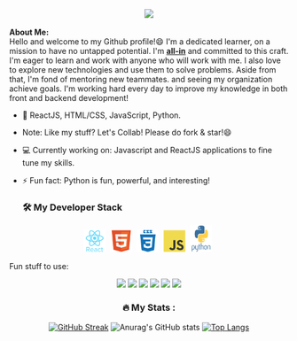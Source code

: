 <!-- <p align="center">
[<img src="https://github.com/Ranger-Jay/Ranger-Jay/jay-gh-bg.jpg" />](https://github.com/Ranger-Jay/Ranger-Jay/blob/main/jay-gh-bg.jpg)
</p align="center"> -->

<div align="center">
  <div id="badges">
    <a href="https://www.linkedin.com/in/jay-rietzke-68217525a/">
  <img src="https://img.shields.io/badge/LinkedIn-blue?logo=linkedin&logoColor=white&style=for-the-badge">
    </a>
  </div>
  </div>

<p><strong>About Me:</strong><br/>
Hello and welcome to my Github profile!😄&nbsp;I&#39;m a dedicated learner, on a mission to have no untapped potential. I&#39;m <strong><u>all-in</u></strong> and committed to this craft. I&#39;m eager to learn and work with anyone who will work with me. I also love to explore new technologies and use them to solve problems. Aside from that, I&#39;m fond of mentoring new teammates. and seeing my organization achieve goals. I&#39;m working hard every day to improve my knowledge in both front and backend development!</p>

- :telescope:  ReactJS, HTML/CSS, JavaScript, Python.
- <stong>Note:</strong> Like my stuff? Let's Collab! Please do fork & star!😄
- :computer: Currently working on: Javascript and ReactJS applications to fine tune my skills.
- :zap: Fun fact: Python is fun, powerful, and interesting!

  ### :hammer_and_wrench: My Developer Stack
<div align="center">
  <img src="https://github.com/devicons/devicon/blob/master/icons/react/react-original-wordmark.svg" title="React" alt="React" width="40" height="40"/>&nbsp;
  <img src="https://github.com/devicons/devicon/blob/master/icons/html5/html5-original.svg" title="HTML5" alt="HTML" width="40" height="40"/>&nbsp;
  <img src="https://github.com/devicons/devicon/blob/master/icons/css3/css3-plain-wordmark.svg"  title="CSS3" alt="CSS" width="40" height="40"/>&nbsp;
  <img src="https://github.com/devicons/devicon/blob/master/icons/javascript/javascript-original.svg" title="JavaScript" alt="JavaScript" width="40" height="40"/>&nbsp;
  <img src="https://github.com/devicons/devicon/blob/master/icons/python/python-original-wordmark.svg" title="Python" alt="Python" width="40" height="49"/>&nbsp;
</div>

<bold>Fun stuff to use:</bold>
<div id="other_bages" align="center">
<img src="https://img.shields.io/badge/bootstrap-%23563D7C.svg?style=for-the-badge&logo=bootstrap&logoColor=white" />
<img src="https://img.shields.io/badge/flask-%23000.svg?style=for-the-badge&logo=flask&logoColor=white" />
<img src="https://img.shields.io/badge/NPM-%23CB3837.svg?style=for-the-badge&logo=npm&logoColor=white" />
<img src="https://img.shields.io/badge/webpack-%238DD6F9.svg?style=for-the-badge&logo=webpack&logoColor=black" />
<img src="https://img.shields.io/badge/Visual%20Studio%20Code-0078d7.svg?style=for-the-badge&logo=visual-studio-code&logoColor=white" />
<img src="https://img.shields.io/badge/node.js-6DA55F?style=for-the-badge&logo=node.js&logoColor=white" />
<!-- <img src="https://github.com/devicons/devicon/blob/master/icons/git/git-original-wordmark.svg" title="Git" bg-color="white" alt="Git" width="40" height="40"/> -->
</div>
  
<div align="center">
  
### :fire: My Stats :
[![GitHub Streak](http://github-readme-streak-stats.herokuapp.com?user=Ranger-Jay&theme=cobalt)](https://git.io/streak-stats)
![Anurag's GitHub stats](https://github-readme-stats.vercel.app/api?username=Ranger-Jay&show_icons=true&theme=tokyonight)
[![Top Langs](https://github-readme-stats.vercel.app/api/top-langs/?username=Ranger-Jay&layout=donut)](https://github.com/anuraghazra/github-readme-stats)
  </div>
